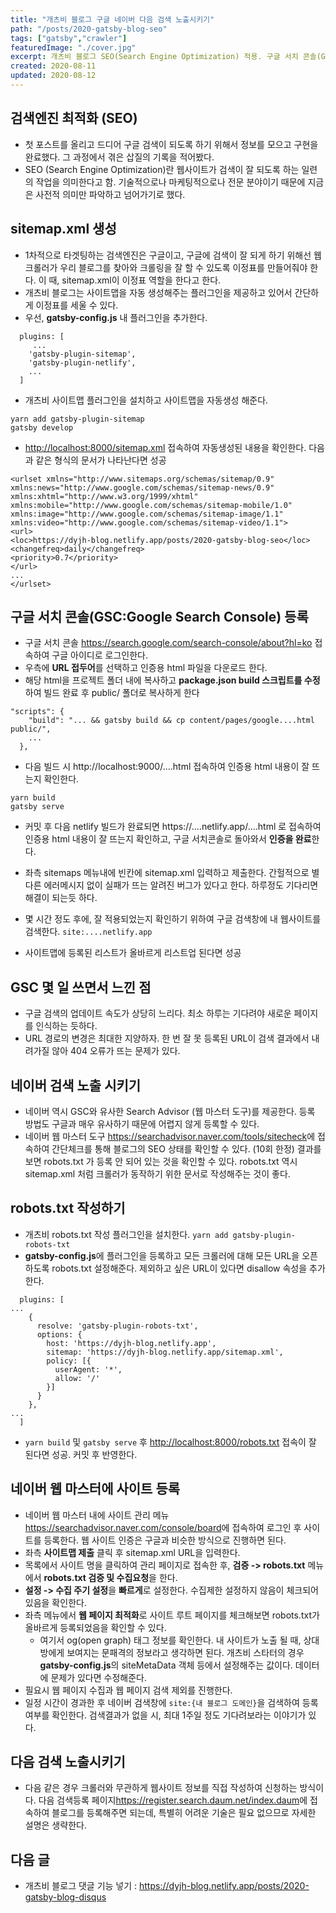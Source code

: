 ```yaml
---
title: "개츠비 블로그 구글 네이버 다음 검색 노출시키기"
path: "/posts/2020-gatsby-blog-seo"
tags: ["gatsby","crawler"]
featuredImage: "./cover.jpg"
excerpt: 개츠비 블로그 SEO(Search Engine Optimization) 적용. 구글 서치 콘솔(GSC:Google Search Console) 및 네이버 웹마스터 도구 등록
created: 2020-08-11
updated: 2020-08-12
---
```


## 검색엔진 최적화 (SEO)
- 첫 포스트를 올리고 드디어 구글 검색이 되도록 하기 위해서 정보를 모으고 구현을 완료했다. 그 과정에서 겪은 삽질의 기록을 적어봤다.
- SEO (Search Engine Optimization)란 웹사이트가 검색이 잘 되도록 하는 일련의 작업을 의미한다고 함. 기술적으로나 마케팅적으로나 전문 분야이기 때문에 지금은 사전적 의미만 파악하고 넘어가기로 했다.

## sitemap.xml 생성
- 1차적으로 타겟팅하는 검색엔진은 구글이고, 구글에 검색이 잘 되게 하기 위해선 웹 크롤러가 우리 블로그를 찾아와 크롤링을 잘 할 수 있도록 이정표를 만들어줘야 한다. 이 때, sitemap.xml이 이정표 역할을 한다고 한다.
- 개츠비 블로그는 사이트맵을 자동 생성해주는 플러그인을 제공하고 있어서 간단하게 이정표를 세울 수 있다.
- 우선, **gatsby-config.js** 내 플러그인을 추가한다.

```
  plugins: [
     ...
    'gatsby-plugin-sitemap',
    'gatsby-plugin-netlify',
    ...
  ]
```

- 개츠비 사이트맵 플러그인을 설치하고 사이트맵을 자동생성 해준다.

```
yarn add gatsby-plugin-sitemap
gatsby develop
```

- <http://localhost:8000/sitemap.xml> 접속하여 자동생성된 내용을 확인한다. 다음과 같은 형식의 문서가 나타난다면 성공
  
```
<urlset xmlns="http://www.sitemaps.org/schemas/sitemap/0.9" xmlns:news="http://www.google.com/schemas/sitemap-news/0.9" xmlns:xhtml="http://www.w3.org/1999/xhtml" xmlns:mobile="http://www.google.com/schemas/sitemap-mobile/1.0" xmlns:image="http://www.google.com/schemas/sitemap-image/1.1" xmlns:video="http://www.google.com/schemas/sitemap-video/1.1">
<url>
<loc>https://dyjh-blog.netlify.app/posts/2020-gatsby-blog-seo</loc>
<changefreq>daily</changefreq>
<priority>0.7</priority>
</url>
...
</urlset>
```

## 구글 서치 콘솔(GSC:Google Search Console) 등록
- 구글 서치 콘솔 <https://search.google.com/search-console/about?hl=ko> 접속하여 구글 아이디로 로그인한다.
- 우측에 **URL 접두어**를 선택하고 인증용 html 파일을 다운로드 한다.
- 해당 html을 프로젝트 폴더 내에 복사하고 **package.json build 스크립트를 수정**하여 빌드 완료 후 public/ 폴더로 복사하게 한다

```
"scripts": {
    "build": "... && gatsby build && cp content/pages/google....html public/",
    ...
  },
```

- 다음 빌드 시 http://localhost:9000/....html 접속하여 인증용 html 내용이 잘 뜨는지 확인한다.

```
yarn build
gatsby serve
```

- 커밋 후 다음 netlify 빌드가 완료되면 https://....netlify.app/....html 로 접속하여 인증용 html 내용이 잘 뜨는지 확인하고, 구글 서치콘솔로 돌아와서 **인증을 완료**한다.

- 좌측 sitemaps 메뉴내에 빈칸에 sitemap.xml 입력하고 제출한다. 간헐적으로 별다른 에러메시지 없이 실패가 뜨는 알려진 버그가 있다고 한다. 하루정도 기다리면 해결이 되는듯 하다.
- 몇 시간 정도 후에, 잘 적용되었는지 확인하기 위하여 구글 검색창에 내 웹사이트를 검색한다. ```site:....netlify.app```
- 사이트맵에 등록된 리스트가 올바르게 리스트업 된다면 성공

## GSC 몇 일 쓰면서 느낀 점
- 구글 검색의 업데이트 속도가 상당히 느리다. 최소 하루는 기다려야 새로운 페이지를 인식하는 듯하다.
- URL 경로의 변경은 최대한 지양하자. 한 번 잘 못 등록된 URL이 검색 결과에서 내려가질 않아 404 오류가 뜨는 문제가 있다.

## 네이버 검색 노출 시키기
- 네이버 역시 GSC와 유사한 Search Advisor (웹 마스터 도구)를 제공한다. 등록 방법도 구글과 매우 유사하기 때문에 어렵지 않게 등록할 수 있다.
- 네이버 웹 마스터 도구 <https://searchadvisor.naver.com/tools/sitecheck>에 접속하여 간단체크를 통해 블로그의 SEO 상태를 확인할 수 있다. (10회 한정) 결과를 보면 robots.txt 가 등록 안 되어 있는 것을 확인할 수 있다. robots.txt 역시 sitemap.xml 처럼 크롤러가 동작하기 위한 문서로 작성해주는 것이 좋다.

## robots.txt 작성하기
- 개츠비 robots.txt 작성 플러그인을 설치한다. ```yarn add gatsby-plugin-robots-txt```
- **gatsby-config.js**에 플러그인을 등록하고 모든 크롤러에 대해 모든 URL을 오픈하도록 robots.txt 설정해준다. 제외하고 싶은 URL이 있다면 disallow 속성을 추가한다.

```
  plugins: [
...
    {
      resolve: 'gatsby-plugin-robots-txt',
      options: {
        host: 'https://dyjh-blog.netlify.app',
        sitemap: 'https://dyjh-blog.netlify.app/sitemap.xml',
        policy: [{
          userAgent: '*',
          allow: '/'
        }]
      }
    },
...
  ]
```

- ```yarn build``` 및 ```gatsby serve``` 후 <http://localhost:8000/robots.txt> 접속이 잘 된다면 성공. 커밋 후 반영한다.

## 네이버 웹 마스터에 사이트 등록
- 네이버 웹 마스터 내에 사이트 관리 메뉴 <https://searchadvisor.naver.com/console/board>에 접속하여 로그인 후 사이트를 등록한다. 웹 사이트 인증은 구글과 비슷한 방식으로 진행하면 된다.
- 좌측 **사이트맵 제출** 클릭 후 sitemap.xml URL을 입력한다.
- 목록에서 사이트 명을 클릭하여 관리 페이지로 접속한 후, **검증 -> robots.txt** 메뉴에서 **robots.txt 검증 및 수집요청**을 한다.
- **설정 -> 수집 주기 설정**을 **빠르게**로 설정한다. 수집제한 설정하지 않음이 체크되어 있음을 확인한다.
- 좌측 메뉴에서 **웹 페이지 최적화**로 사이트 루트 페이지를 체크해보면 robots.txt가 올바르게 등록되었음을 확인할 수 있다.
  - 여기서 og(open graph) 태그 정보를 확인한다. 내 사이트가 노출 될 때, 상대방에게 보여지는 문패격의 정보라고 생각하면 된다. 개츠비 스타터의 경우 **gatsby-config.js**의 siteMetaData 객체 등에서 설정해주는 값이다. 데이터에 문제가 있다면 수정해준다.
- 필요시 웹 페이지 수집과 웹 페이지 검색 제외를 진행한다.
- 일정 시간이 경과한 후 네이버 검색창에 ```site:{내 블로그 도메인}```을 검색하여 등록 여부를 확인한다. 검색결과가 없을 시, 최대 1주일 정도 기다려보라는 이야기가 있다.

## 다음 검색 노출시키기
- 다음 같은 경우 크롤러와 무관하게 웹사이트 정보를 직접 작성하여 신청하는 방식이다. 다음 검색등록 페이지<https://register.search.daum.net/index.daum>에 접속하여 블로그를 등록해주면 되는데, 특별히 어려운 기술은 필요 없으므로 자세한 설명은 생략한다.

## 다음 글
- 개츠비 블로그 댓글 기능 넣기 : <https://dyjh-blog.netlify.app/posts/2020-gatsby-blog-disqus>